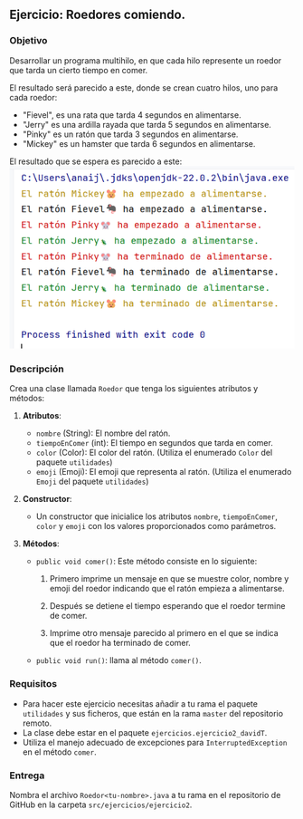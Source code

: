 ## Ejercicio: Roedores comiendo.

### Objetivo
Desarrollar un programa multihilo, en que cada hilo represente un roedor que tarda un cierto tiempo en comer.

El resultado será parecido a este, donde se crean cuatro hilos, uno para cada roedor:
- "Fievel", es una rata que tarda 4 segundos en alimentarse.
- "Jerry" es una ardilla rayada que tarda 5 segundos en alimentarse.
- "Pinky" es un ratón que tarda 3 segundos en alimentarse.
- "Mickey" es un hamster que tarda 6 segundos en alimentarse.

El resultado que se espera es parecido a este: 
![img.png](img.png)


### Descripción
Crea una clase llamada `Roedor` que tenga los siguientes atributos y métodos:

1. **Atributos**:
   - `nombre` (String): El nombre del ratón.
   - `tiempoEnComer` (int): El tiempo en segundos que tarda en comer.
   - `color` (Color): El color del ratón. (Utiliza el enumerado `Color` del paquete `utilidades`)
   - `emoji` (Emoji): El emoji que representa al ratón. (Utiliza el enumerado `Emoji` del paquete `utilidades`)

2. **Constructor**:
   - Un constructor que inicialice los atributos `nombre`, `tiempoEnComer`, `color` y `emoji` con los valores proporcionados como parámetros.

3. **Métodos**:
   - `public void comer()`: Este método consiste en lo siguiente: 
     1. Primero imprime un mensaje en que se muestre color, nombre y emoji del roedor indicando que el ratón empieza a alimentarse. 
   
     2. Después se detiene el tiempo esperando que el roedor termine de comer. 
   
      3. Imprime otro mensaje parecido al primero en el que se indica que el roedor ha terminado de comer. 
   - `public void run()`: llama al método `comer()`.

### Requisitos
- Para hacer este ejercicio necesitas añadir a tu rama el paquete `utilidades` y sus ficheros, que están en la rama `master` del repositorio remoto.
- La clase debe estar en el paquete `ejercicios.ejercicio2_davidT`.
- Utiliza el manejo adecuado de excepciones para `InterruptedException` en el método `comer`.

### Entrega
Nombra el archivo `Roedor<tu-nombre>.java` a tu rama en el repositorio de GitHub en la carpeta `src/ejercicios/ejercicio2`.

